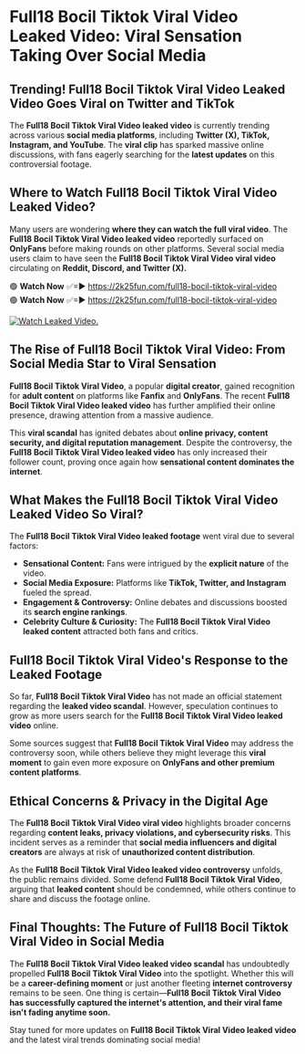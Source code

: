 # Full18 Bocil Tiktok Viral Video Leaked Video: Viral Sensation Taking Over Social Media

## **Trending! Full18 Bocil Tiktok Viral Video Leaked Video Goes Viral on Twitter and TikTok**
The **Full18 Bocil Tiktok Viral Video leaked video** is currently trending across various **social media platforms**, including **Twitter (X), TikTok, Instagram, and YouTube**. The **viral clip** has sparked massive online discussions, with fans eagerly searching for the **latest updates** on this controversial footage.

## **Where to Watch Full18 Bocil Tiktok Viral Video Leaked Video?**
Many users are wondering **where they can watch the full viral video**. The **Full18 Bocil Tiktok Viral Video leaked video** reportedly surfaced on **OnlyFans** before making rounds on other platforms. Several social media users claim to have seen the **Full18 Bocil Tiktok Viral Video viral video** circulating on **Reddit, Discord, and Twitter (X).**

🟢 **Watch Now** ✅=► https://2k25fun.com/full18-bocil-tiktok-viral-video  
🟢 **Watch Now** ✅=► https://2k25fun.com/full18-bocil-tiktok-viral-video  

[![Watch Leaked Video.](https://miro.medium.com/v2/resize:fit:828/format:webp/1*cilzJN44JGOrTw9NJCrNHA.gif "Watch Leaked Video")](https://2k25fun.com/full18-bocil-tiktok-viral-video)

## **The Rise of Full18 Bocil Tiktok Viral Video: From Social Media Star to Viral Sensation**
**Full18 Bocil Tiktok Viral Video**, a popular **digital creator**, gained recognition for **adult content** on platforms like **Fanfix** and **OnlyFans**. The recent **Full18 Bocil Tiktok Viral Video leaked video** has further amplified their online presence, drawing attention from a massive audience.

This **viral scandal** has ignited debates about **online privacy, content security, and digital reputation management**. Despite the controversy, the **Full18 Bocil Tiktok Viral Video leaked video** has only increased their follower count, proving once again how **sensational content dominates the internet**.

## **What Makes the Full18 Bocil Tiktok Viral Video Leaked Video So Viral?**
The **Full18 Bocil Tiktok Viral Video leaked footage** went viral due to several factors:
- **Sensational Content:** Fans were intrigued by the **explicit nature** of the video.
- **Social Media Exposure:** Platforms like **TikTok, Twitter, and Instagram** fueled the spread.
- **Engagement & Controversy:** Online debates and discussions boosted its **search engine rankings**.
- **Celebrity Culture & Curiosity:** The **Full18 Bocil Tiktok Viral Video leaked content** attracted both fans and critics.

## **Full18 Bocil Tiktok Viral Video's Response to the Leaked Footage**
So far, **Full18 Bocil Tiktok Viral Video** has not made an official statement regarding the **leaked video scandal**. However, speculation continues to grow as more users search for the **Full18 Bocil Tiktok Viral Video leaked video** online.

Some sources suggest that **Full18 Bocil Tiktok Viral Video** may address the controversy soon, while others believe they might leverage this **viral moment** to gain even more exposure on **OnlyFans and other premium content platforms**.

## **Ethical Concerns & Privacy in the Digital Age**
The **Full18 Bocil Tiktok Viral Video viral video** highlights broader concerns regarding **content leaks, privacy violations, and cybersecurity risks**. This incident serves as a reminder that **social media influencers and digital creators** are always at risk of **unauthorized content distribution**.

As the **Full18 Bocil Tiktok Viral Video leaked video controversy** unfolds, the public remains divided. Some defend **Full18 Bocil Tiktok Viral Video**, arguing that **leaked content** should be condemned, while others continue to share and discuss the footage online.

## **Final Thoughts: The Future of Full18 Bocil Tiktok Viral Video in Social Media**
The **Full18 Bocil Tiktok Viral Video leaked video scandal** has undoubtedly propelled **Full18 Bocil Tiktok Viral Video** into the spotlight. Whether this will be a **career-defining moment** or just another fleeting **internet controversy** remains to be seen. One thing is certain—**Full18 Bocil Tiktok Viral Video has successfully captured the internet's attention, and their viral fame isn't fading anytime soon.**

Stay tuned for more updates on **Full18 Bocil Tiktok Viral Video leaked video** and the latest viral trends dominating social media!